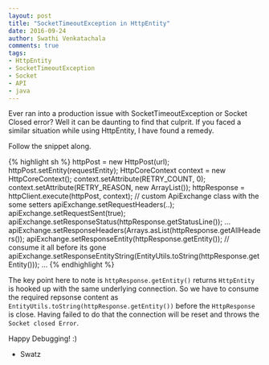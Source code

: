 ```yaml
---
layout: post
title: "SocketTimeoutException in HttpEntity"
date: 2016-09-24
author: Swathi Venkatachala
comments: true
tags:
- HttpEntity
- SocketTimeoutException
- Socket
- API
- java
---
```



Ever ran into a production issue with SocketTimeoutException or Socket Closed error? Well it can be daunting to
find that culprit. If you faced a similar situation while using HttpEntity, I have found a remedy.

Follow the snippet along.

{% highlight sh %}
httpPost = new HttpPost(url);
httpPost.setEntity(requestEntity);
HttpCoreContext context = new HttpCoreContext();
context.setAttribute(RETRY_COUNT, 0);
context.setAttribute(RETRY_REASON, new ArrayList<StatusLine>());
httpResponse = httpClient.execute(httpPost, context);
// custom ApiExchange class with the some setters
apiExchange.setRequestHeaders(..);
apiExchange.setRequestSent(true);
apiExchange.setResponseStatus(httpResponse.getStatusLine());
…
apiExchange.setResponseHeaders(Arrays.asList(httpResponse.getAllHeaders());
apiExchange.setResponseEntity(httpResponse.getEntity());
// consume it all before its gone
apiExchange.setResponseEntityString(EntityUtils.toString(httpResponse.getEntity()));
…
{% endhighlight %}

The key point here to note is `httpResponse.getEntity()` returns `HttpEntity` is hooked up with the same
underlying connection. So we have to consume the required repsonse content as `EntityUtils.toString(httpResponse.getEntity())` before the `HttpResponse` is close. Having failed to do that the connection will be reset and throws the
`Socket closed Error`.

Happy Debugging! :)

- Swatz

